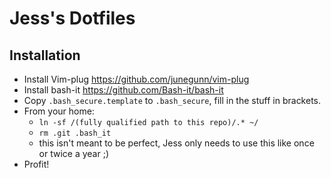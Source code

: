 # Jess's Dotfiles

## Installation

* Install Vim-plug https://github.com/junegunn/vim-plug
* Install bash-it https://github.com/Bash-it/bash-it
* Copy `.bash_secure.template` to `.bash_secure`, fill in the stuff in
  brackets.
* From your home:
    * `ln -sf /(fully qualified path to this repo)/.* ~/`
    * `rm .git .bash_it`
    * this isn't meant to be perfect, Jess only needs to use this like once or twice a year ;)
* Profit!
